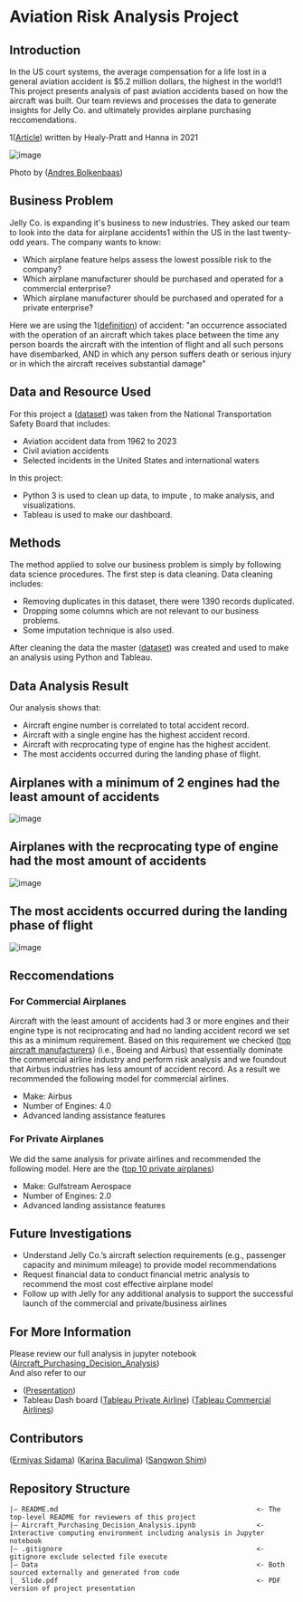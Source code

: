 # Aviation Risk Analysis Project

## Introduction

In the US court systems, the average compensation for a life lost in a general aviation accident is $5.2 million dollars, the highest in the world!1
This project presents analysis of past aviation accidents based on how the aircraft was built. Our team reviews and processes the data to generate insights for Jelly Co. and ultimately provides airplane purchasing reccomendations.

1([Article](https://www.keystonelaw.com/keynotes/how-is-compensation-calculated-after-an-aviation-accident)) written by Healy-Pratt and Hanna in 2021 

![image](https://storage.googleapis.com/mcp_acc_236blog/uploads/2014/11/018067-vroeg-II1.jpg)

Photo by ([Andres Bolkenbaas](https://blog.klm.com/6-tips-for-creative-aviation-photography/))

## Business Problem
Jelly Co. is expanding it's business to new industries. They asked our team to look into the data for airplane accidents1 within the US in the last twenty-odd years. 
The company wants to know:

  - Which airplane feature helps assess the lowest possible risk to the company?
  - Which airplane manufacturer should be purchased and operated for a commercial enterprise?
  - Which airplane manufacturer should be purchased and operated for a private enterprise?

Here we are using the 1([definition](https://www.faa.gov/faq/what-constitutes-post-accident-test-what-definition-accident#:~:text=The%20FAA%20and%20the%20National,any%20person%20suffers%20death%20or)) of accident: "an occurrence associated with the operation of an aircraft which takes place between the time any person boards the aircraft with the intention of flight and all such persons have disembarked, AND in which any person suffers death or serious injury or in which the aircraft receives substantial damage"

## Data and Resource Used
For this project a ([dataset](https://www.kaggle.com/datasets/khsamaha/aviation-accident-database-synopses)) was taken from the National Transportation Safety Board that includes:

  - Aviation accident data from 1962 to 2023
  - Civil aviation accidents
  - Selected incidents in the United States and international waters

In this project:
  - Python 3 is used to clean up data, to impute , to make analysis, and visualizations.
  - Tableau is used to make our dashboard.
## Methods
The method applied to solve our business problem is simply by following data science procedures. The first step is data cleaning.
Data cleaning includes:

  - Removing duplicates in this dataset, there were 1390 records duplicated.
  - Dropping some columns which are not relevant to our business problems.
  - Some imputation technique is also used.

After cleaning the data the master ([dataset](https://github.com/ermiyas-sidama/Aircraft_Risk_Analysis/blob/main/data/Aviation_Data_Cleaned.csv)) was created and used to make an analysis using Python and Tableau.
## Data Analysis Result
Our analysis shows that:

  - Aircraft engine number is correlated to total accident record.
  - Aircraft with a single engine has the highest accident record.
  - Aircraft with recprocating type of engine has the highest accident.
  - The most accidents occurred during the landing phase of flight.
## Airplanes with a minimum of 2 engines had the least amount of accidents

![image](https://github.com/ermiyas-sidama/Aircraft_Risk_Analysis/assets/160514617/2ddc59c9-a6d3-42c0-9e95-514b994fc383)


## Airplanes with the recprocating type of engine had the most amount of accidents

![image](https://github.com/ermiyas-sidama/Aircraft_Risk_Analysis/assets/160514617/afa7f1b6-1aff-4160-b9a9-a2e8238d107d)


## The most accidents occurred during the landing phase of flight

![image](https://github.com/ermiyas-sidama/Aircraft_Risk_Analysis/assets/160514617/05b387cf-da15-4712-bfdd-45a81bd1c79c)



## Reccomendations
### For Commercial Airplanes
Aircraft with the least amount of accidents had 3 or more engines and their engine type is not reciprocating and had no landing accident record we set this as a minimum requirement. 
Based on this requirement we checked ([top aircraft manufacturers](https://www.aerotime.aero/articles/top-10-largest-aircraft-manufacturers-in-the-world)) (i.e., Boeing and Airbus) that essentially dominate the commercial airline industry and perform risk analysis and we 
foundout that Airbus industries has less amount of accident record. As a result we recommended the following model for commercial airlines.
  - Make: Airbus
  - Number of Engines: 4.0
  - Advanced landing assistance features
### For Private Airplanes
We did the same analysis for private airlines and recommended the following model. Here are the ([top 10 private airplanes](https://www.aerotime.aero/articles/top-10-most-popular-private-jet-models-of-2023))
  - Make: Gulfstream Aerospace
  - Number of Engines: 2.0
  - Advanced landing assistance features

## Future Investigations

  - Understand Jelly Co.’s aircraft selection requirements (e.g., passenger capacity and minimum mileage) to provide model recommendations
  - Request financial data to conduct financial metric analysis to recommend the most cost effective airplane model 
  - Follow up with Jelly for any additional analysis to support the successful launch of the commercial and private/business airlines

## For More Information
Please review our full analysis in jupyter notebook ([Aircraft_Purchasing_Decision_Analysis](https://github.com/ermiyas-sidama/Aircraft_Risk_Analysis/blob/main/Aircraft_Purchasing_Decision_Analysis.ipynb))\
And also refer to our 
- ([Presentation](https://docs.google.com/presentation/d/1jL-KFUmxIiucP_slylAH3MVa7dCOrDrfDK0MjUmDY54/edit#slide=id.p)) 
- Tableau Dash board ([Tableau Private Airline](https://public.tableau.com/app/profile/sangwon.shim/viz/AircraftManufacturerSelectionDashboardforPrivateAirline/AircraftSelection-Private?publish=yes))
                   ([Tableau Commercial Airlines](https://public.tableau.com/app/profile/sangwon.shim/viz/AircraftManufacturerSelectionDashboardforCommercialAirline/AircraftSelection-Commercial?publish=yes))
## Contributors
([Ermiyas Sidama](https://github.com/ermiyas-sidama))
([Karina Baculima](https://github.com/karisteph ))
([Sangwon Shim](https://github.com/sangwon224 )) 
## Repository Structure
```
|— README.md                                                 <- The top-level README for reviewers of this project
|— Aircraft_Purchasing_Decision_Analysis.ipynb               <- Interactive computing environment including analysis in Jupyter notebook
|— .gitignore                                                <- gitignore exclude selected file execute
|— Data                                                      <- Both sourced externally and generated from code
|_ Slide.pdf                                                 <- PDF version of project presentation
```




















